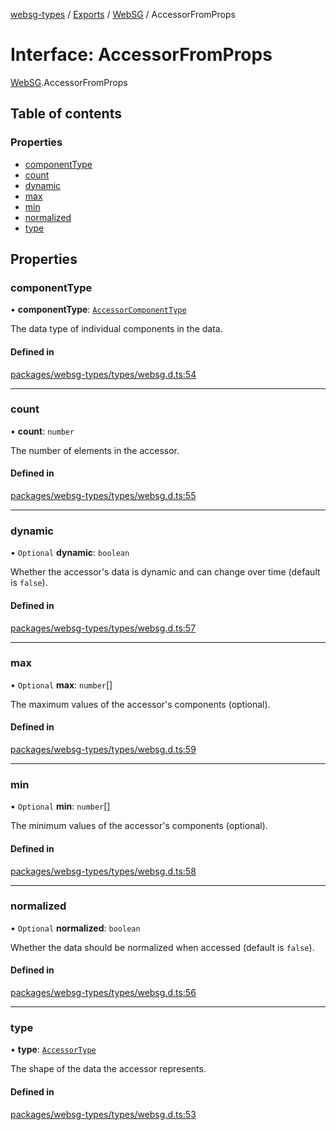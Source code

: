 [websg-types](../README.md) / [Exports](../modules.md) / [WebSG](../modules/WebSG.md) / AccessorFromProps

# Interface: AccessorFromProps

[WebSG](../modules/WebSG.md).AccessorFromProps

## Table of contents

### Properties

- [componentType](WebSG.AccessorFromProps.md#componenttype)
- [count](WebSG.AccessorFromProps.md#count)
- [dynamic](WebSG.AccessorFromProps.md#dynamic)
- [max](WebSG.AccessorFromProps.md#max)
- [min](WebSG.AccessorFromProps.md#min)
- [normalized](WebSG.AccessorFromProps.md#normalized)
- [type](WebSG.AccessorFromProps.md#type)

## Properties

### componentType

• **componentType**: [`AccessorComponentType`](../enums/WebSG.AccessorComponentType.md)

The data type of individual components in the data.

#### Defined in

[packages/websg-types/types/websg.d.ts:54](https://github.com/matrix-org/thirdroom/blob/53b6168d/packages/websg-types/types/websg.d.ts#L54)

___

### count

• **count**: `number`

The number of elements in the accessor.

#### Defined in

[packages/websg-types/types/websg.d.ts:55](https://github.com/matrix-org/thirdroom/blob/53b6168d/packages/websg-types/types/websg.d.ts#L55)

___

### dynamic

• `Optional` **dynamic**: `boolean`

Whether the accessor's data is dynamic and can change over time (default is `false`).

#### Defined in

[packages/websg-types/types/websg.d.ts:57](https://github.com/matrix-org/thirdroom/blob/53b6168d/packages/websg-types/types/websg.d.ts#L57)

___

### max

• `Optional` **max**: `number`[]

The maximum values of the accessor's components (optional).

#### Defined in

[packages/websg-types/types/websg.d.ts:59](https://github.com/matrix-org/thirdroom/blob/53b6168d/packages/websg-types/types/websg.d.ts#L59)

___

### min

• `Optional` **min**: `number`[]

The minimum values of the accessor's components (optional).

#### Defined in

[packages/websg-types/types/websg.d.ts:58](https://github.com/matrix-org/thirdroom/blob/53b6168d/packages/websg-types/types/websg.d.ts#L58)

___

### normalized

• `Optional` **normalized**: `boolean`

Whether the data should be normalized when accessed (default is `false`).

#### Defined in

[packages/websg-types/types/websg.d.ts:56](https://github.com/matrix-org/thirdroom/blob/53b6168d/packages/websg-types/types/websg.d.ts#L56)

___

### type

• **type**: [`AccessorType`](../enums/WebSG.AccessorType.md)

The shape of the data the accessor represents.

#### Defined in

[packages/websg-types/types/websg.d.ts:53](https://github.com/matrix-org/thirdroom/blob/53b6168d/packages/websg-types/types/websg.d.ts#L53)

